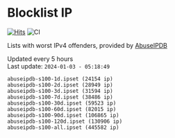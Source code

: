 # Blocklist IP

[![Hits](https://hits.seeyoufarm.com/api/count/incr/badge.svg?url=https%3A%2F%2Fgithub.com%2Fborestad%2Fblocklist-ip%2F&count_bg=%2379C83D&title_bg=%23555555&icon=&icon_color=%23E7E7E7&title=hits&edge_flat=false)](https://hits.seeyoufarm.com)  ![CI](https://img.shields.io/github/workflow/status/borestad/blocklist-ip/CI?style=flat-square)

Lists with worst IPv4 offenders, provided by [AbuseIPDB](https://www.abuseipdb.com/)

<!-- FOOTER-PLACEHOLDER -->
Updated every 5 hours<br>
Last update: `2024-01-03 - 05:18:49`
```
abuseipdb-s100-1d.ipset (24154 ip)
abuseipdb-s100-2d.ipset (28949 ip)
abuseipdb-s100-3d.ipset (31594 ip)
abuseipdb-s100-7d.ipset (38486 ip)
abuseipdb-s100-30d.ipset (59523 ip)
abuseipdb-s100-60d.ipset (82015 ip)
abuseipdb-s100-90d.ipset (106865 ip)
abuseipdb-s100-120d.ipset (130906 ip)
abuseipdb-s100-all.ipset (445582 ip)
```
